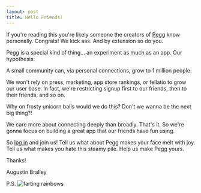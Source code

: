 ```yaml
---
layout: post
title: Hello Friends!
---
```


If you're reading this you're likely someone the creators of [Pegg](http://pegg.us) know personally. Congrats! We kick ass. And by extension so do you.

Pegg is a special kind of thing... an experiment as much as an app. Our hypothesis:

<div class="message">
  A small community can, via personal connections, grow to 1 million people.
</div>

We won't rely on press, marketing, app store rankings, or fellatio to grow our user base. In fact, we're restricting signup first to our friends, then to their friends, and so on. 

Why on frosty unicorn balls would we do this? Don't we wanna be the next big thing?!

We care more about connecting deeply than broadly. That's it. So we're gonna focus on building a great app that our friends have fun using. 

So [log in](http://pegg.us) and join us! Tell us what about Pegg makes your face melt with joy. Tell us what makes you hate this steamy pile. Help us make Pegg yours.

Thanks!

Augustin Bralley

P.S.
![farting rainbows](http://media3.giphy.com/media/8XjrxDGGHvc1q/giphy.gif "Small example image")
